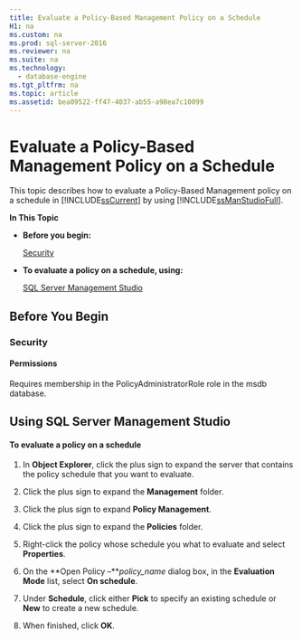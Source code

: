 ```yaml
---
title: Evaluate a Policy-Based Management Policy on a Schedule
H1: na
ms.custom: na
ms.prod: sql-server-2016
ms.reviewer: na
ms.suite: na
ms.technology: 
  - database-engine
ms.tgt_pltfrm: na
ms.topic: article
ms.assetid: bea09522-ff47-4037-ab55-a98ea7c10099
---
```

# Evaluate a Policy-Based Management Policy on a Schedule
  This topic describes how to evaluate a Policy-Based Management policy on a schedule in [!INCLUDE[ssCurrent](../../Topics/TopicNameContainA/includes/ssCurrent_md.md)] by using [!INCLUDE[ssManStudioFull](../../Topics/TopicNameContainA/includes/ssManStudioFull_md.md)].  
  
 **In This Topic**  
  
-   **Before you begin:**  
  
     [Security](#Security)  
  
-   **To evaluate a policy on a schedule, using:**  
  
     [SQL Server Management Studio](#SSMSProcedure)  
  
##  <a name="BeforeYouBegin"></a> Before You Begin  
  
###  <a name="Security"></a> Security  
  
####  <a name="Permissions"></a> Permissions  
 Requires membership in the PolicyAdministratorRole role in the msdb database.  
  
##  <a name="SSMSProcedure"></a> Using SQL Server Management Studio  
  
#### To evaluate a policy on a schedule  
  
1.  In **Object Explorer**, click the plus sign to expand the server that contains the policy schedule that you want to evaluate.  
  
2.  Click the plus sign to expand the **Management** folder.  
  
3.  Click the plus sign to expand **Policy Management**.  
  
4.  Click the plus sign to expand the **Policies** folder.  
  
5.  Right-click the policy whose schedule you what to evaluate and select **Properties**.  
  
6.  On the **Open Policy –***policy_name* dialog box, in the **Evaluation Mode** list, select **On schedule**.  
  
7.  Under **Schedule**, click either **Pick** to specify an existing schedule or **New** to create a new schedule.  
  
8.  When finished, click **OK**.  
  
  